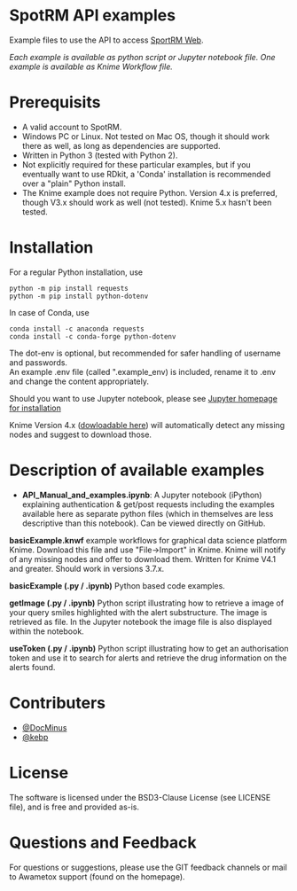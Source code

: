 # SpotRM API examples
Example files to use the API to access [SportRM Web](https://spotrm.com/).

*Each example is available as python script or Jupyter notebook file.*
*One example is available as Knime Workflow file.*

# Prerequisits
* A valid account to SpotRM.
* Windows PC or Linux. Not tested on Mac OS, though it should work there as well, as long as dependencies are supported.
* Written in Python 3 (tested with Python 2). 
* Not explicitly required for these particular examples, but if you eventually want to use RDkit, a 'Conda' installation is recommended over a "plain" Python install.
* The Knime example does not require Python. Version 4.x is preferred, though V3.x should work as well (not tested). Knime 5.x hasn't been tested.

# Installation
For a regular Python installation, use
```
python -m pip install requests
python -m pip install python-dotenv
```

In case of Conda, use 
```
conda install -c anaconda requests
conda install -c conda-forge python-dotenv
```
The dot-env is optional, but recommended for safer handling of username and passwords.  
An example .env file (called ".example_env) is included, rename it to .env and change the content appropriately.  

Should you want to use Jupyter notebook, please see [Jupyter homepage for installation](https://jupyter.org/install)


Knime Version 4.x ([dowloadable here](https://www.knime.com/downloads/download-knime)) will automatically detect any missing nodes and suggest to download those.

# Description of available examples

* **API_Manual_and_examples.ipynb**:  A Jupyter notebook (iPython) explaining authentication & get/post requests including the examples available here as separate python files (which in themselves are less descriptive than this notebook). Can be viewed directly on GitHub.

**basicExample.knwf** example workflows for graphical data science platform Knime.
Download this file and use "File->Import" in Knime. Knime will notify of any missing nodes and offer to download them. Written for Knime V4.1 and greater. Should work in versions 3.7.x.

**basicExample (.py / .ipynb)** Python based code examples.

**getImage (.py / .ipynb)** Python script illustrating how to retrieve a image of your
query smiles highlighted with the alert substructure. The image is retrieved as file. In the Jupyter notebook the image file is also displayed within the notebook.

**useToken (.py / .ipynb)** Python script illustrating how to get an authorisation token
and use it to search for alerts and retrieve the drug information on the alerts
found.

# Contributers
* [@DocMinus](https://www.github.com/DocMinus)
* [@kebp](https://www.github.com/kebp)

# License
The software is licensed under the BSD3-Clause License (see LICENSE file), and is free and provided as-is.

# Questions and Feedback
For questions or suggestions, please use the GIT feedback channels or mail to Awametox support (found on the homepage).

